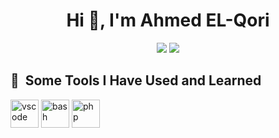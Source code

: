 <h1 align="center">Hi 👋, I'm Ahmed EL-Qori</h1>
<p align="center">
<img  src="https://github-readme-stats.vercel.app/api?username=ahmedelqori&show_icons=true&theme=dark"/>
<img  src="https://github.com/thepiyushmalhotra/thepiyushmalhotra/blob/output/github-contribution-grid-snake.svg">
</p>
<h2> 🚀 &nbsp;Some Tools I Have Used and Learned</h2>
<p align="left">
<img align="center" src="https://cdn4.iconfinder.com/data/icons/logos-and-brands/512/187_Js_logo_logos-512.png" alt="vscode" width="45" height="45"/>
<img align="center" src="https://cdn1.iconfinder.com/data/icons/logotypes/32/badge-html-5-512.png" alt="bash" width="45" height="45"/>
<img align="center" src="https://cdn1.iconfinder.com/data/icons/logotypes/32/badge-css-3-512.png" alt="php" width="45" height="45"/>
</p>
